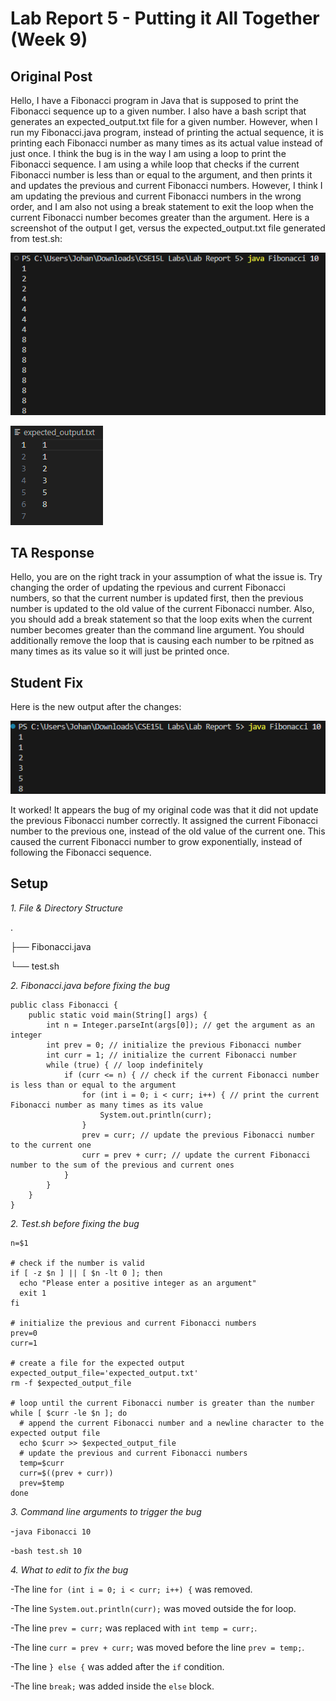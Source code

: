 # Lab Report 5 - Putting it All Together (Week 9)

## Original Post

Hello, I have a Fibonacci program in Java that is supposed to print the Fibonacci sequence up to a given number. I also have a bash script that generates an expected_output.txt file for a given number. However, 
when I run my Fibonacci.java program, instead of printing the actual sequence, it is printing each Fibonacci number as many times as its actual value instead of just once.
I think the bug is in the way I am using a loop to print the Fibonacci sequence. I am using a while loop that checks if the current Fibonacci number is less than or equal to the argument, and then prints it and updates the previous and current Fibonacci numbers. However, I think I am updating the previous and current Fibonacci numbers in the wrong order, and I am also not using a break statement to exit the loop when the current Fibonacci number becomes greater than the argument.
Here is a screenshot of the output I get, versus the expected_output.txt file generated from test.sh: 

![Image](step1symptom.png)

![Image](expected_output.png)

## TA Response

Hello, you are on the right track in your assumption of what the issue is. Try changing the order of updating the rpevious and current Fibonacci numbers, so that the current number is updated first, then the previous number is updated to the old value of the current Fibonacci number. 
Also, you should add a break statement so that the loop exits when the current number becomes greater than the command line argument. You should additionally remove the loop that is causing each number to be rpitned as many times as its value so it will just be printed once.

## Student Fix

Here is the new output after the changes: 

![Image](fixed_output.png)

It worked! It appears the bug of my original code was that it did not update the previous Fibonacci number correctly. It assigned the current Fibonacci number to the previous one, instead of the old value of the current one. This caused the current Fibonacci number to grow exponentially, instead of following the Fibonacci sequence.

## Setup

*1. File & Directory Structure*

.

├── Fibonacci.java

└── test.sh


*2. Fibonacci.java before fixing the bug*

```
public class Fibonacci {
    public static void main(String[] args) {
        int n = Integer.parseInt(args[0]); // get the argument as an integer
        int prev = 0; // initialize the previous Fibonacci number
        int curr = 1; // initialize the current Fibonacci number
        while (true) { // loop indefinitely
            if (curr <= n) { // check if the current Fibonacci number is less than or equal to the argument
                for (int i = 0; i < curr; i++) { // print the current Fibonacci number as many times as its value
                    System.out.println(curr);
                }
                prev = curr; // update the previous Fibonacci number to the current one
                curr = prev + curr; // update the current Fibonacci number to the sum of the previous and current ones
            }
        }
    }
}
```

*2. Test.sh before fixing the bug*

```
n=$1

# check if the number is valid
if [ -z $n ] || [ $n -lt 0 ]; then
  echo "Please enter a positive integer as an argument"
  exit 1
fi

# initialize the previous and current Fibonacci numbers
prev=0
curr=1

# create a file for the expected output
expected_output_file='expected_output.txt'
rm -f $expected_output_file

# loop until the current Fibonacci number is greater than the number
while [ $curr -le $n ]; do
  # append the current Fibonacci number and a newline character to the expected output file
  echo $curr >> $expected_output_file
  # update the previous and current Fibonacci numbers
  temp=$curr
  curr=$((prev + curr))
  prev=$temp
done
```

*3. Command line arguments to trigger the bug*

-```java Fibonacci 10```

-```bash test.sh 10```

*4. What to edit to fix the bug*

-The line ```for (int i = 0; i < curr; i++) {``` was removed.

-The line ```System.out.println(curr);``` was moved outside the for loop.

-The line ```prev = curr;``` was replaced with ```int temp = curr;```.

-The line ```curr = prev + curr;``` was moved before the line ```prev = temp;```.

-The line ```} else {``` was added after the ```if``` condition.

-The line ```break;``` was added inside the ```else``` block.
